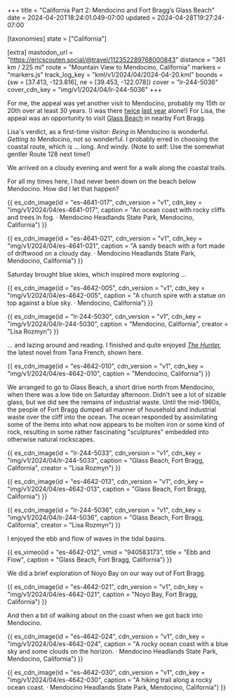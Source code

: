 +++
title = "California Part 2: Mendocino and Fort Bragg’s Glass Beach"
date = 2024-04-20T18:24:01.049-07:00
updated = 2024-04-28T19:27:24-07:00

[taxonomies]
state = ["California"]

[extra]
mastodon_url = "https://ericscouten.social/@travel/112352289768000843"
distance = "361 km / 225 mi"
route = "Mountain View to Mendocino, California"
markers = "markers.js"
track_log_key = "kml/v1/2024/04/2024-04-20.kml"
bounds = {sw = [37.413, -123.816], ne = [39.453, -122.078]}
cover = "lr-244-5036"
cover_cdn_key = "img/v1/2024/04/lr-244-5036"
+++

For me, the appeal was yet another visit to Mendocino, probably my 15th or 20th over at least 30 years. (I was there [twice](/2023/04-18+california/35-36-on-california-coast/) [last year](/2023/06-20+summer-break/09-11-comforts-of-home/) alone!) For Lisa, the appeal was an opportunity to visit [Glass Beach](https://en.wikipedia.org/wiki/Glass_Beach_%28Fort_Bragg%2C_California%29) in nearby Fort Bragg.

<!-- more -->

Lisa's verdict, as a first-time visitor: _Being_ in Mendocino is wonderful. _Getting to_ Mendocino, not so wonderful. I probably erred in choosing the coastal route, which is ... long. And windy. (Note to self: Use the somewhat gentler Route 128 next time!)

We arrived on a cloudy evening and went for a walk along the coastal trails.

For all my times here, I had never been down on the beach below Mendocino. How did I let that happen?

{{ es_cdn_image(id = "es-4641-017", cdn_version = "v1", cdn_key = "img/v1/2024/04/es-4641-017", caption = "An ocean coast with rocky cliffs and trees in fog. · Mendocino Headlands State Park, Mendocino, California") }}

{{ es_cdn_image(id = "es-4641-021", cdn_version = "v1", cdn_key = "img/v1/2024/04/es-4641-021", caption = "A sandy beach with a fort made of driftwood on a cloudy day. · Mendocino Headlands State Park, Mendocino, California") }}

Saturday brought blue skies, which inspired more exploring ...

{{ es_cdn_image(id = "es-4642-005", cdn_version = "v1", cdn_key = "img/v1/2024/04/es-4642-005", caption = "A church spire with a statue on top against a blue sky. · Mendocino, California") }}

{{ es_cdn_image(id = "lr-244-5030", cdn_version = "v1", cdn_key = "img/v1/2024/04/lr-244-5030", caption = "Mendocino, California", creator = "Lisa Rozmyn") }}

... and lazing around and reading. I finished and quite enjoyed _[The Hunter](https://www.goodreads.com/book/show/174156145-the-hunter),_ the latest novel from Tana French, shown here.

{{ es_cdn_image(id = "es-4642-010", cdn_version = "v1", cdn_key = "img/v1/2024/04/es-4642-010", caption = "Mendocino, California") }}

We arranged to go to Glass Beach, a short drive north from Mendocino, when there was a low tide on Saturday afternoon. Didn't see a lot of sizable glass, but we did see the remains of industrial waste. Until the mid-1960s, the people of Fort Bragg dumped all manner of household and industrial waste over the cliff into the ocean. The ocean responded by assimilating some of the items into what now appears to be molten iron or some kind of rock, resulting in some rather fascinating "sculptures" embedded into otherwise natural rockscapes.

{{ es_cdn_image(id = "lr-244-5033", cdn_version = "v1", cdn_key = "img/v1/2024/04/lr-244-5033", caption = "Glass Beach, Fort Bragg, California", creator = "Lisa Rozmyn") }}

{{ es_cdn_image(id = "es-4642-013", cdn_version = "v1", cdn_key = "img/v1/2024/04/es-4642-013", caption = "Glass Beach, Fort Bragg, California") }}

{{ es_cdn_image(id = "lr-244-5036", cdn_version = "v1", cdn_key = "img/v1/2024/04/lr-244-5036", caption = "Glass Beach, Fort Bragg, California", creator = "Lisa Rozmyn") }}

I enjoyed the ebb and flow of waves in the tidal basins.

{{ es_vimeo(id = "es-4642-012", vmid = "940583173", title = "Ebb and Flow", caption = "Glass Beach, Fort Bragg, California") }}

We did a brief exploration of Noyo Bay on our way out of Fort Bragg.

{{ es_cdn_image(id = "es-4642-021", cdn_version = "v1", cdn_key = "img/v1/2024/04/es-4642-021", caption = "Noyo Bay, Fort Bragg, California") }}

And then a bit of walking about on the coast when we got back into Mendocino.

{{ es_cdn_image(id = "es-4642-024", cdn_version = "v1", cdn_key = "img/v1/2024/04/es-4642-024", caption = "A rocky ocean coast with a blue sky and some clouds on the horizon. · Mendocino Headlands State Park, Mendocino, California") }}

{{ es_cdn_image(id = "es-4642-030", cdn_version = "v1", cdn_key = "img/v1/2024/04/es-4642-030", caption = "A hiking trail along a rocky ocean coast. · Mendocino Headlands State Park, Mendocino, California") }}
